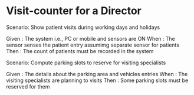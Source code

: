 # Visit-counter for a Director

Scenario: Show patient visits during working days and holidays

   Given : The system i.e., PC or mobile and sensors are ON
   When : The sensor senses the patient entry assumimg separate sensor for patients
   Then : The count of patients must be recorded in the system

Scenario: Compute parking slots to reserve for visiting specialists

   Given : The details about the parking area and vehicles entries
   When : The visiting specialists are planning to visits
   Then : Some parking slots must be reserved for them
